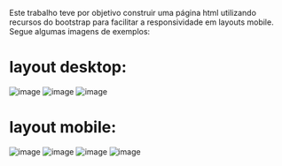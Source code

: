 Este trabalho teve por objetivo construir uma página html utilizando recursos do bootstrap para facilitar a responsividade em layouts mobile.
Segue algumas imagens de exemplos: 
# layout desktop:
![image](https://github.com/NicholasZortea/UFSM_Exercicios/assets/78584142/1e06960c-b9b0-4f35-8c8e-9ba71679a467)
![image](https://github.com/NicholasZortea/UFSM_Exercicios/assets/78584142/44cae053-05f7-4343-860b-7f9cb7db7a41)
![image](https://github.com/NicholasZortea/UFSM_Exercicios/assets/78584142/3f517cb6-7523-4ed2-8961-8155b2e5522f)
# layout mobile:
![image](https://github.com/NicholasZortea/UFSM_Exercicios/assets/78584142/122c42a4-5b87-471d-a14f-0869aa2ba3b7)
![image](https://github.com/NicholasZortea/UFSM_Exercicios/assets/78584142/0983e54b-d643-406f-a6dd-6faa82b89c03)
![image](https://github.com/NicholasZortea/UFSM_Exercicios/assets/78584142/b8dabb3a-3288-4245-8684-428f8d1057fc)
![image](https://github.com/NicholasZortea/UFSM_Exercicios/assets/78584142/06fd5951-3249-4acf-be48-7122760af1de)



